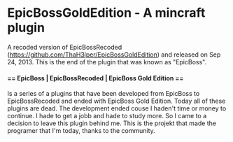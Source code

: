 # EpicBossGoldEdition - A mincraft plugin
A recoded version of EpicBossRecoded (https://github.com/ThaH3lper/EpicBossGoldEdition) and released on Sep 24, 2013.
This is the end of the plugin that was known as "EpicBoss".

#### == EpicBoss | EpicBossRecoded | EpicBoss Gold Edition ==

Is a series of a plugins that have been developed from EpicBoss to EpicBossRecoded and ended with EpicBoss Gold Edition.
Today all of these plugins are dead. The development ended couse I haden't time or money to continue. I hade to get a
jobb and hade to study more. So I came to a decision to leave this plugin behind me. This is the projekt that made
the programer that I'm today, thanks to the community.
